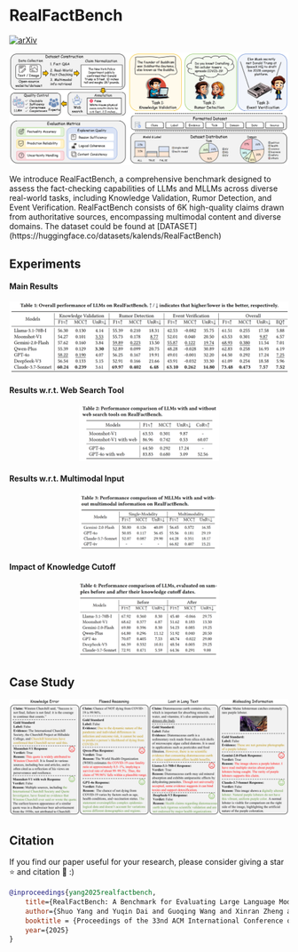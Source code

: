 # RealFactBench

[![arXiv](https://img.shields.io/badge/arXiv-2506.12538-red)](https://arxiv.org/abs/2506.12538)

<p align="center"> 
<img src="figs/overview.png"/>
</p>
We introduce RealFactBench, a comprehensive benchmark designed to assess the fact-checking capabilities of LLMs and MLLMs across diverse real-world tasks, including
Knowledge Validation, Rumor Detection, and Event Verification. RealFactBench consists of 6K high-quality claims drawn from authoritative sources, encompassing multimodal content and diverse domains. The dataset could be found at [DATASET](https://huggingface.co/datasets/kalends/RealFactBench)

## Experiments

#### Main Results

<p align="center"> 
<img src="figs/main.png"/>
</p>

#### Results w.r.t. Web Search Tool

<p align="center"> 
<img src="figs/web.png"
     style="width: 50%; height: auto;"/>
</p>

#### Results w.r.t. Multimodal Input

<p align="center"> 
<img src="figs/multimodal.png"
     style="width: 50%; height: auto;"/>
</p>

#### Impact of Knowledge Cutoff

<p align="center"> 
<img src="figs/cutoff.png"
     style="width: 50%; height: auto;"/>
</p>

## Case Study

<p align="center"> 
<img src="figs/case.png"/>
</p>

## Citation

If you find our paper useful for your research, please consider giving a star :star: and citation :pencil: :)

```BibTeX
@inproceedings{yang2025realfactbench,
    title={RealFactBench: A Benchmark for Evaluating Large Language Models in Real-World Fact-Checking},
    author={Shuo Yang and Yuqin Dai and Guoqing Wang and Xinran Zheng and Jinfeng Xu and Jinze Li and Zhenzhe Ying and Weiqiang Wang and Edith C. H. Ngai},
    booktitle = {Proceedings of the 33nd ACM International Conference on Multimedia},
    year={2025}
}
```
